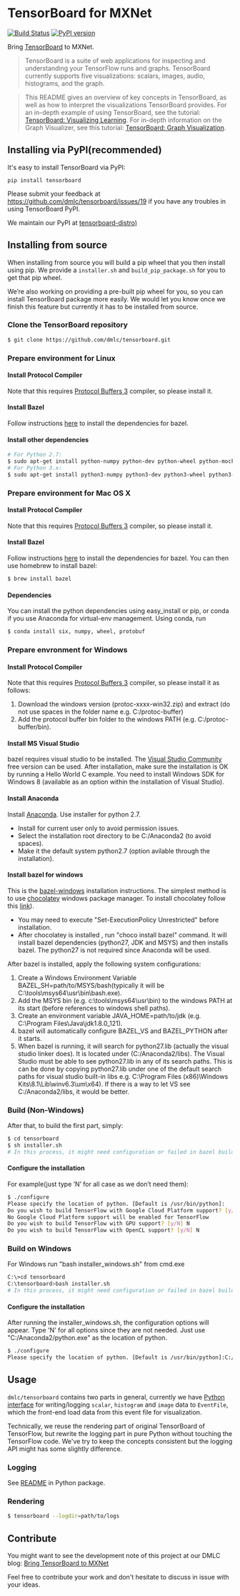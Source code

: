 # TensorBoard for MXNet

[![Build Status](https://travis-ci.org/zihaolucky/tensorboard-distro.svg?branch=v1.0.0)](https://travis-ci.org/zihaolucky/tensorboard-distro)
[![PyPI version](https://badge.fury.io/py/tensorboard.svg)](https://badge.fury.io/py/tensorboard)

Bring [TensorBoard](https://github.com/tensorflow/tensorflow/tree/master/tensorflow/tensorboard) to MXNet.

> TensorBoard is a suite of web applications for inspecting and understanding your TensorFlow runs and graphs. TensorBoard currently supports five visualizations: scalars, images, audio, histograms, and the graph.  

> This README gives an overview of key concepts in TensorBoard, as well as how to interpret the visualizations TensorBoard provides. For an in-depth example of using TensorBoard, see the tutorial: [TensorBoard: Visualizing Learning](https://www.tensorflow.org/versions/master/how_tos/summaries_and_tensorboard/index.html). For in-depth information on the Graph Visualizer, see this tutorial: [TensorBoard: Graph Visualization](https://www.tensorflow.org/versions/master/how_tos/graph_viz/index.html).  

## Installing via PyPI(recommended)
It's easy to install TensorBoard via PyPI:

```
pip install tensorboard
```

Please submit your feedback at https://github.com/dmlc/tensorboard/issues/19 if you have any troubles in using TensorBoard PyPI.

We maintain our PyPI at [tensorboard-distro)](https://github.com/zihaolucky/tensorboard-distro)

## Installing from source
When installing from source you will build a pip wheel that you then install using pip. We provide a `installer.sh` and `build_pip_package.sh` for you to get that pip wheel.

We’re also working on providing a pre-built pip wheel for you, so you can install TensorBoard package more easily. We would let you know once we finish this feature but currently it has to be installed from source.

### Clone the TensorBoard repository

```bash
$ git clone https://github.com/dmlc/tensorboard.git
```

### Prepare environment for Linux

#### Install Protocol Compiler
Note that this requires [Protocol Buffers 3](https://developers.google.com/protocol-buffers/?hl=en) compiler, so please install it.

#### Install Bazel

Follow instructions [here](http://bazel.build/docs/install.html) to install the dependencies for bazel.

#### Install other dependencies

```bash
# For Python 2.7:
$ sudo apt-get install python-numpy python-dev python-wheel python-mock python-protobuf
# For Python 3.x:
$ sudo apt-get install python3-numpy python3-dev python3-wheel python3-mock
```

### Prepare environment for Mac OS X

#### Install Protocol Compiler

Note that this requires [Protocol Buffers 3](https://developers.google.com/protocol-buffers/?hl=en) compiler, so please install it.

#### Install Bazel

Follow instructions [here](http://bazel.build/docs/install.html) to install the
dependencies for bazel. You can then use homebrew to install bazel:

```bash
$ brew install bazel
```

#### Dependencies

You can install the python dependencies using easy_install or pip, or conda if you use Anaconda for virtual-env management. Using
conda, run

```bash
$ conda install six, numpy, wheel, protobuf
```


### Prepare envronment for Windows

#### Install Protocol Compiler

Note that this requires [Protocol Buffers 3](https://developers.google.com/protocol-buffers/?hl=en) compiler, so please install it as follows:
1. Download the windows version (protoc-xxxx-win32.zip) and extract (do not use spaces in the folder name e.g. C:/protoc-buffer)
2. Add the protocol buffer bin folder to the windows PATH (e.g. C:/protoc-buffer/bin).

#### Install MS Visual Studio
bazel requires visual studio to be installed. The [Visual Studio Community](https://www.visualstudio.com/vs/community/) free version can be used.
After installation, make sure the installation is OK by running a Hello World C example.
You need to install Windows SDK for Windows 8 (available as an option within the installation of Visual Studio).

#### Install Anaconda 
Install [Anaconda](https://www.continuum.io/downloads). Use installer for python 2.7.
- Install for current user only to avoid permission issues.
- Select the installation root directory to be C:/Anaconda2 (to avoid spaces).
- Make it the default system python2.7 (option avilable through the installation).

#### Install bazel for windows
This is the [bazel-windows](https://bazel.build/versions/master/docs/install-windows.html) installation instructions.
The simplest method is to use [chocolatey](https://chocolatey.org/) windows package manager. To install chocolatey follow this [link](https://chocolatey.org/install)).
- You may need to execute "Set-ExecutionPolicy Unrestricted" before installation.
- After chocolatey is installed , run "choco install bazel" command. It will install bazel dependencies (python27, JDK and MSYS) and then installs bazel. The python27 is not required since Anaconda will be used.

After bazel is installed, apply the following system configurations:
1. Create a Windows Environment Variable BAZEL_SH=path/to/MSYS/bash(typically it will be C:\tools\msys64\usr\bin\bash.exe).
2. Add the MSYS bin (e.g. c:\tools\msys64\usr\bin) to the windows PATH at its start (before references to windows shell paths).
3. Create an environment variable JAVA_HOME=path/to/jdk (e.g. C:\Program Files\Java\jdk1.8.0_121).
4. bazel will automatically configure BAZEL_VS and BAZEL_PYTHON after it starts.
5. When bazel is running, it will search for python27.lib (actually the visual studio linker does). It is located under (C:/Anaconda2/libs). The Visual Studio must be able to see python27.lib in any of its search paths. This is can be done by copying python27.lib under one of the default search paths for visual studio built-in libs e.g. C:\Program Files (x86)\Windows Kits\8.1\Lib\winv6.3\um\x64). If there is a way to let VS see C:/Anaconda2/libs, it would be better.


### Build (Non-Windows)

After that, to build the first part, simply:

```bash
$ cd tensorboard
$ sh installer.sh
# In this process, it might need configuration or failed in bazel build, just retry the specific step.
```
#### Configure the installation

For example(just type ’N’ for all case as we don’t need them):

```bash
$ ./configure
Please specify the location of python. [Default is /usr/bin/python]:
Do you wish to build TensorFlow with Google Cloud Platform support? [y/N] N
No Google Cloud Platform support will be enabled for TensorFlow
Do you wish to build TensorFlow with GPU support? [y/N] N
Do you wish to build TensorFlow with OpenCL support? [y/N] N
```

### Build on Windows
For Windows run "bash installer_windows.sh" from cmd.exe

```bash
C:\>cd tensorboard
C:\tensorboard>bash installer.sh
# In this process, it might need configuration or failed in bazel build, just retry the specific step.
```

#### Configure the installation
After running the installer_windows.sh, the configuration options will appear. Type 'N' for all options since they are not needed.
Just use "C:/Anaconda2/python.exe" as the location of python.
```bash
$ ./configure
Please specify the location of python. [Default is /usr/bin/python]:C:/Anaconda2/python.exe
```


## Usage
`dmlc/tensorboard` contains two parts in general, currently we have [Python interface](https://github.com/dmlc/tensorboard/tree/master/python) 
for writing/logging `scalar`, `histogram` and `image` data to `EventFile`, which the front-end load data from this event file for visualization.

Technically, we reuse the rendering part of original TensorBoard of TensorFlow, but rewrite the logging part in pure Python without touching the 
TensorFlow code. We've try to keep the concepts consistent but the logging API might has some slightly difference.

### Logging

See [README](python/README.md) in Python package.

### Rendering 

```bash
$ tensorboard --logdir=path/to/logs
``` 


## Contribute

You might want to see the development note of this project at our DMLC blog: [Bring TensorBoard to MXNet](http://dmlc.ml/2017/01/07/bring-TensorBoard-to-MXNet.html)

Feel free to contribute your work and don't hesitate to discuss in issue with your ideas.
